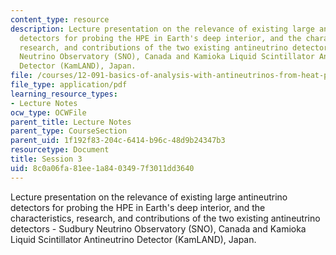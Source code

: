 ```yaml
---
content_type: resource
description: Lecture presentation on the relevance of existing large antineutrino
  detectors for probing the HPE in Earth's deep interior, and the characteristics,
  research, and contributions of the two existing antineutrino detectors - Sudbury
  Neutrino Observatory (SNO), Canada and Kamioka Liquid Scintillator Antineutrino
  Detector (KamLAND), Japan.
file: /courses/12-091-basics-of-analysis-with-antineutrinos-from-heat-producing-elements-k-u-th-in-the-earth-january-iap-2010/8c0a06fa81ee1a8403497f3011dd3640_MIT12_091IAP10_lec3.pdf
file_type: application/pdf
learning_resource_types:
- Lecture Notes
ocw_type: OCWFile
parent_title: Lecture Notes
parent_type: CourseSection
parent_uid: 1f192f83-204c-6414-b96c-48d9b24347b3
resourcetype: Document
title: Session 3
uid: 8c0a06fa-81ee-1a84-0349-7f3011dd3640
---
```

Lecture presentation on the relevance of existing large antineutrino detectors for probing the HPE in Earth's deep interior, and the characteristics, research, and contributions of the two existing antineutrino detectors - Sudbury Neutrino Observatory (SNO), Canada and Kamioka Liquid Scintillator Antineutrino Detector (KamLAND), Japan.

